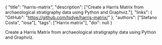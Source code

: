 {
  "title": "harris-matrix",
  "description": ["Create a Harris Matrix from archaeological stratigraphy data using Python and Graphviz."],
  "links": {
    "GitHub": "https://github.com/tsdye/harris-matrix/"
  },
  "authors": ["Stefano Costa", "iosa"],
  "tags": ["Harrix matrix"],
  "doi": null
}

<!-- Generated by csv2md.R – do not edit by hand -->

Create a Harris Matrix from archaeological stratigraphy data using Python and Graphviz.